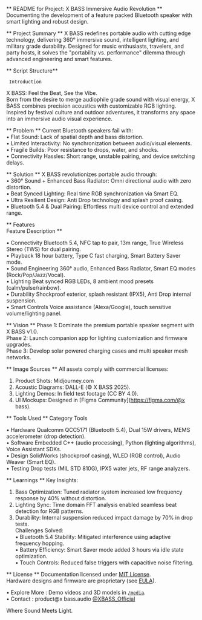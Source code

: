 **    README for Project:   X BASS   Immersive Audio Revolution   ** 
  Documenting the development of a feature packed Bluetooth speaker with smart lighting and robust design.    

   

**    Project Summary ** 
  X BASS   redefines portable audio with cutting edge technology, delivering 360° immersive sound, intelligent lighting, and military grade durability. Designed for music enthusiasts, travelers, and party hosts, it solves the "portability vs. performance" dilemma through advanced engineering and smart features.  

**    Script Structure**  

     Introduction  
  X BASS: Feel the Beat, See the Vibe.    
Born from the desire to merge audiophile grade sound with visual energy, X BASS combines precision acoustics with customizable RGB lighting. Inspired by festival culture and outdoor adventures, it transforms any space into an immersive audio visual experience.  

**     Problem  **
Current Bluetooth speakers fail with:  
•	Flat Sound:   Lack of spatial depth and bass distortion.  
•	Limited Interactivity:   No synchronization between audio/visual elements.  
•	Fragile Builds:   Poor resistance to drops, water, and shocks.  
•	Connectivity Hassles:   Short range, unstable pairing, and device switching delays.  

**     Solution  **
X BASS revolutionizes portable audio through:  
•	360° Sound + Enhanced Bass Radiator:   Omni directional audio with zero distortion.  
•	Beat Synced Lighting:   Real time RGB synchronization via Smart EQ.  
•	Ultra Resilient Design:   Anti Drop technology and splash proof casing.  
•	Bluetooth 5.4 & Dual Pairing:   Effortless multi device control and extended range.  

  **   Features  
  Feature   Description **   
                           
•	Connectivity     Bluetooth 5.4, NFC tap to pair, 13m range, True Wireless Stereo (TWS) for dual pairing.    
•	Playback     18 hour battery, Type C fast charging, Smart Battery Saver mode.    
•	Sound Engineering     360° audio, Enhanced Bass Radiator, Smart EQ modes (Rock/Pop/Jazz/Vocal).    
•	Lighting     Beat synced RGB LEDs, 8 ambient mood presets (calm/pulse/rainbow).    
•	Durability     Shockproof exterior, splash resistant (IPX5), Anti Drop internal suspension.    
•	Smart Controls     Voice assistance (Alexa/Google), touch sensitive volume/lighting panel.    

**     Vision  **
  Phase 1:   Dominate the premium portable speaker segment with X BASS v1.0.  
  Phase 2:   Launch companion app for lighting customization and firmware upgrades.  
  Phase 3:   Develop solar powered charging cases and multi speaker mesh networks.  

   

**    Image Sources ** 
All assets comply with commercial licenses:  
1.   Product Shots:   Midjourney.com 
2.   Acoustic Diagrams:   DALL-E (© X BASS 2025).  
3.   Lighting Demos:   In field test footage (CC BY 4.0).  
4.   UI Mockups:   Designed in [Figma Community](https://figma.com/@x bass).  

   

**    Tools Used  **
  Category   Tools    
                      
•	Hardware     Qualcomm QCC5171 (Bluetooth 5.4), Dual 15W drivers, MEMS accelerometer (drop detection).    
•	Software     Embedded C++ (audio processing), Python (lighting algorithms), Voice Assistant SDKs.    
•	Design     SolidWorks (shockproof casing), WLED (RGB control), Audio Weaver (Smart EQ).    
•	Testing     Drop tests (MIL STD 810G), IPX5 water jets, RF range analyzers.    

   

**    Learnings  **
  Key Insights:    
1.   Bass Optimization:   Tuned radiator system increased low frequency response by 40% without distortion.  
2.   Lighting Sync:   Time domain FFT analysis enabled seamless beat detection for RGB patterns.  
3.   Durability:   Internal suspension reduced impact damage by 70% in drop tests.  
Challenges Solved:    
•	Bluetooth 5.4 Stability:   Mitigated interference using adaptive frequency hopping.  
•	Battery Efficiency:   Smart Saver mode added 3 hours via idle state optimization.  
•	Touch Controls:   Reduced false triggers with capacitive noise filtering.  

   

**    License  **
Documentation licensed under [MIT License](https://opensource.org/licenses/MIT).  
Hardware designs and firmware are proprietary (see [EULA](docs/EULA.md)).  

 • Explore More  : Demo videos and 3D models in [`/media`](media/).  
 • Contact  : product@x bass.audio   [@XBASS_Official](https://instagram.com/xbass_official)  

     
  Where Sound Meets Light.   
